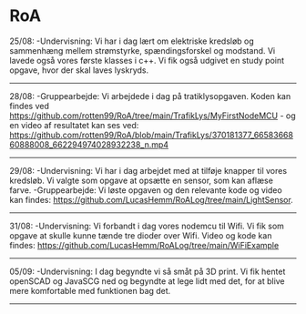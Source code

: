# RoA

25/08:
-Undervisning: Vi har i dag lært om elektriske kredsløb og sammenhæng mellem strømstyrke, spændingsforskel og modstand. Vi lavede også vores første klasses i c++. Vi fik også udgivet en study point opgave, hvor der skal laves lyskryds.   

------------------------------------------------------------------------------------------------------------------------------------------------------------------------------------------------------------

28/08:
-Gruppearbejde: Vi arbejdede i dag på tratiklysopgaven. Koden kan findes ved https://github.com/rotten99/RoA/tree/main/TrafikLys/MyFirstNodeMCU - og en video af resultatet kan ses ved: https://github.com/rotten99/RoA/blob/main/TrafikLys/370181377_6658366860888008_662294974028932238_n.mp4

------------------------------------------------------------------------------------------------------------------------------------------------------------------------------------------------------------

29/08:
-Undervisning: Vi har i dag arbejdet med at tilføje knapper til vores kredsløb. Vi valgte som opgave at opsætte en sensor, som kan aflæse farve.
-Gruppearbejde: Vi løste opgaven og den relevante kode og video kan findes: https://github.com/LucasHemm/RoALog/tree/main/LightSensor. 

------------------------------------------------------------------------------------------------------------------------------------------------------------------------------------------------------------

31/08:
-Undervisning: Vi forbandt i dag vores nodemcu til Wifi. Vi fik som opgave at skulle kunne tænde tre dioder over Wifi. Video og kode kan findes: https://github.com/LucasHemm/RoALog/tree/main/WiFiExample

------------------------------------------------------------------------------------------------------------------------------------------------------------------------------------------------------------

05/09:
-Undervisning: I dag begyndte vi så småt på 3D print. Vi fik hentet openSCAD og JavaSCG ned og begyndte at lege lidt med det, for at blive mere komfortable med funktionen bag det.

------------------------------------------------------------------------------------------------------------------------------------------------------------------------------------------------------------

